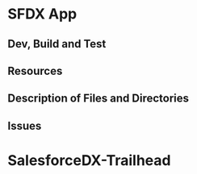 # SFDX  App

## Dev, Build and Test


## Resources


## Description of Files and Directories


## Issues


# SalesforceDX-Trailhead
